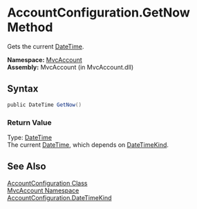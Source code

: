AccountConfiguration.GetNow Method
==================================
Gets the current [DateTime][1].

**Namespace:** [MvcAccount][2]  
**Assembly:** MvcAccount (in MvcAccount.dll)

Syntax
------

```csharp
public DateTime GetNow()
```

### Return Value
Type: [DateTime][1]  
The current [DateTime][1], which depends on [DateTimeKind][3].

See Also
--------
[AccountConfiguration Class][4]  
[MvcAccount Namespace][2]  
[AccountConfiguration.DateTimeKind][3]  

[1]: http://msdn2.microsoft.com/en-us/library/03ybds8y
[2]: ../README.md
[3]: DateTimeKind.md
[4]: README.md
